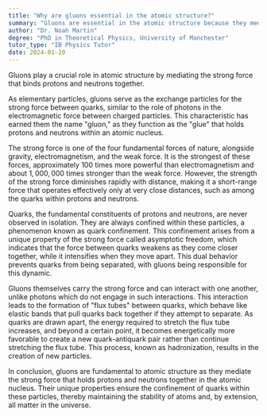 ```yaml
---
title: "Why are gluons essential in the atomic structure?"
summary: "Gluons are essential in the atomic structure because they mediate the strong force that holds protons and neutrons together."
author: "Dr. Noah Martin"
degree: "PhD in Theoretical Physics, University of Manchester"
tutor_type: "IB Physics Tutor"
date: 2024-01-20
---
```


Gluons play a crucial role in atomic structure by mediating the strong force that binds protons and neutrons together.

As elementary particles, gluons serve as the exchange particles for the strong force between quarks, similar to the role of photons in the electromagnetic force between charged particles. This characteristic has earned them the name "gluon," as they function as the "glue" that holds protons and neutrons within an atomic nucleus.

The strong force is one of the four fundamental forces of nature, alongside gravity, electromagnetism, and the weak force. It is the strongest of these forces, approximately $100$ times more powerful than electromagnetism and about $1,000,000$ times stronger than the weak force. However, the strength of the strong force diminishes rapidly with distance, making it a short-range force that operates effectively only at very close distances, such as among the quarks within protons and neutrons.

Quarks, the fundamental constituents of protons and neutrons, are never observed in isolation. They are always confined within these particles, a phenomenon known as quark confinement. This confinement arises from a unique property of the strong force called asymptotic freedom, which indicates that the force between quarks weakens as they come closer together, while it intensifies when they move apart. This dual behavior prevents quarks from being separated, with gluons being responsible for this dynamic.

Gluons themselves carry the strong force and can interact with one another, unlike photons which do not engage in such interactions. This interaction leads to the formation of "flux tubes" between quarks, which behave like elastic bands that pull quarks back together if they attempt to separate. As quarks are drawn apart, the energy required to stretch the flux tube increases, and beyond a certain point, it becomes energetically more favorable to create a new quark-antiquark pair rather than continue stretching the flux tube. This process, known as hadronization, results in the creation of new particles.

In conclusion, gluons are fundamental to atomic structure as they mediate the strong force that holds protons and neutrons together in the atomic nucleus. Their unique properties ensure the confinement of quarks within these particles, thereby maintaining the stability of atoms and, by extension, all matter in the universe.
    
